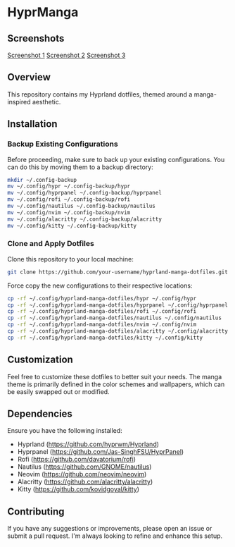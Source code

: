 # HyprManga

## Screenshots

[Screenshot 1](screenshots/screenshot1.png)
[Screenshot 2](screenshots/screenshot2.png)
[Screenshot 3](screenshots/screenshot3.png)

## Overview

This repository contains my Hyprland dotfiles, themed around a manga-inspired aesthetic.

## Installation

### Backup Existing Configurations

Before proceeding, make sure to back up your existing configurations. You can do this by moving them to a backup directory:
```bash
mkdir ~/.config-backup
mv ~/.config/hypr ~/.config-backup/hypr
mv ~/.config/hyprpanel ~/.config-backup/hyprpanel
mv ~/.config/rofi ~/.config-backup/rofi
mv ~/.config/nautilus ~/.config-backup/nautilus
mv ~/.config/nvim ~/.config-backup/nvim
mv ~/.config/alacritty ~/.config-backup/alacritty
mv ~/.config/kitty ~/.config-backup/kitty
```
### Clone and Apply Dotfiles

Clone this repository to your local machine:
```bash
git clone https://github.com/your-username/hyprland-manga-dotfiles.git ~/.config/hyprland-manga-dotfiles
```
Force copy the new configurations to their respective locations:
```bash
cp -rf ~/.config/hyprland-manga-dotfiles/hypr ~/.config/hypr
cp -rf ~/.config/hyprland-manga-dotfiles/hyprpanel ~/.config/hyprpanel
cp -rf ~/.config/hyprland-manga-dotfiles/rofi ~/.config/rofi
cp -rf ~/.config/hyprland-manga-dotfiles/nautilus ~/.config/nautilus
cp -rf ~/.config/hyprland-manga-dotfiles/nvim ~/.config/nvim
cp -rf ~/.config/hyprland-manga-dotfiles/alacritty ~/.config/alacritty
cp -rf ~/.config/hyprland-manga-dotfiles/kitty ~/.config/kitty
```
## Customization

Feel free to customize these dotfiles to better suit your needs. The manga theme is primarily defined in the color schemes and wallpapers, which can be easily swapped out or modified.

## Dependencies

Ensure you have the following installed:

- Hyprland (https://github.com/hyprwm/Hyprland)
- Hyprpanel (https://github.com/Jas-SinghFSU/HyprPanel)
- Rofi (https://github.com/davatorium/rofi)
- Nautilus (https://github.com/GNOME/nautilus)
- Neovim (https://github.com/neovim/neovim)
- Alacritty (https://github.com/alacritty/alacritty)
- Kitty (https://github.com/kovidgoyal/kitty)

## Contributing

If you have any suggestions or improvements, please open an issue or submit a pull request. I'm always looking to refine and enhance this setup.